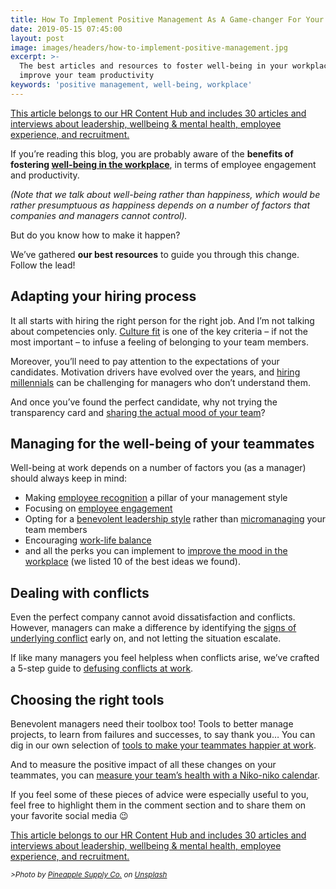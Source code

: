 ```yaml
---
title: How To Implement Positive Management As A Game-changer For Your Company
date: 2019-05-15 07:45:00
layout: post
image: images/headers/how-to-implement-positive-management.jpg
excerpt: >-
  The best articles and resources to foster well-being in your workplace and
  improve your team productivity
keywords: 'positive management, well-being, workplace'
---
```


<section class="hub-content-link">
  <a href="https://www.teammood.com/en/hub/hr-hub/">This article belongs to our <span>HR Content Hub</span> and includes 30 articles and interviews about leadership, wellbeing & mental health, employee experience, and recruitment.</a>
</section>

If you’re reading this blog, you are probably aware of the **benefits of fostering [well-being in the workplace](https://blog.teammood.com/en/2017/03/07/wellbeing-at-work-the-benefits-of-happiness-in-the-workplace.html)**, in terms of employee engagement and productivity.

*(Note that we talk about well-being rather than happiness, which would be rather presumptuous as happiness depends on a number of factors that companies and managers cannot control).*

But do you know how to make it happen?

We’ve gathered **our best resources** to guide you through this change. Follow the lead\!&nbsp;

## **Adapting your hiring process**

It all starts with hiring the right person for the right job. And I’m not talking about competencies only. [Culture fit](https://blog.teammood.com/2019/02/19/hire-for-culture-fit-not-competencies.html) is one of the key criteria – if not the most important – to infuse a feeling of belonging to your team members.

Moreover, you’ll need to pay attention to the expectations of your candidates. Motivation drivers have evolved over the years, and [hiring millennials](https://blog.teammood.com/2018/04/02/managers-do-you-know-how-to-work-with-millennials.html) can be challenging for managers who don’t understand them.

And once you’ve found the perfect candidate, why not trying the transparency card and [sharing the actual mood of your team](https://blog.teammood.com/2019/04/16/convincing-candidates-to-join-your-team.html)?

## Managing for the well-being of your teammates

Well-being at work depends on a number of factors you (as a manager) should always keep in mind:

* Making [employee recognition](https://blog.teammood.com/recognition/workplace/tips/2013/10/21/the-importance-of-employee-recognition-in-the-workplace.html) a pillar of your management style
* Focusing on [employee engagement](https://blog.teammood.com/engagement/tips/2013/07/30/how-to-improve-the-employee-engagement-with-these-5-great-tips.html)
* Opting for a [benevolent leadership style](https://blog.teammood.com/2019/03/05/dare-benevolent-leadership.html) rather than [micromanaging](https://blog.teammood.com/2018/11/29/dont-fall-in-the-trap-of-micromanagement.html) your team members
* Encouraging [work-life balance](https://blog.teammood.com/2019/04/16/how-to-encourage-work-life-balance-at-work.html)
* and all the perks you can implement to [improve the mood in the workplace](https://blog.teammood.com/2018/09/26/10-easy-ways-to-improve-the-mood-in-the-workplace.html) (we listed 10 of the best ideas we found).

## **Dealing with conflicts**

Even the perfect company cannot avoid dissatisfaction and conflicts. However, managers can make a difference by identifying the [signs of underlying conflict](https://blog.teammood.com/en/2017/04/11/8-warnings-that-a-crisis-is-looming-among-your-teammates.html) early on, and not letting the situation escalate.

If like many managers you feel helpless when conflicts arise, we’ve crafted a 5-step guide to [defusing conflicts at work](https://blog.teammood.com/2017/06/29/how-to-defuse-conflicts-at-work-in-5-steps.html).

## **Choosing the right tools**

Benevolent managers need their toolbox too\! Tools to better manage projects, to learn from failures and successes, to say thank you… You can dig in our own selection of [tools to make your teammates happier at work](https://blog.teammood.com/2017/05/23/8-exclusive-tools-to-make-your-teammates-happier-at-work.html).

And to measure the positive impact of all these changes on your teammates, you can [measure your team’s health with a Niko-niko calendar](https://blog.teammood.com/2018/07/24/evaluating-your-teams-health-with-the-niko-niko-calendar.html).

If you feel some of these pieces of advice were especially useful to you, feel free to highlight them in the comment section and to share them on your favorite social media 😉&nbsp;

<section class="hub-content-link">
  <a href="https://www.teammood.com/en/hub/hr-hub/">This article belongs to our <span>HR Content Hub</span> and includes 30 articles and interviews about leadership, wellbeing & mental health, employee experience, and recruitment.</a>
</section>

<small><em>>Photo by&nbsp;[Pineapple Supply Co.](https://unsplash.com/photos/qWlkCwBnwOE?utm_source=unsplash&amp;utm_medium=referral&amp;utm_content=creditCopyText)&nbsp;on&nbsp;[Unsplash](https://unsplash.com/?utm_source=unsplash&amp;utm_medium=referral&amp;utm_content=creditCopyText)</em></small>
